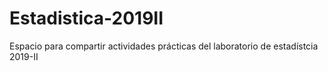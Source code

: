 # Estadistica-2019II
Espacio para compartir actividades prácticas del laboratorio de estadístcia 2019-II
